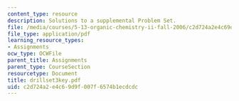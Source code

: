 ```yaml
---
content_type: resource
description: Solutions to a supplemental Problem Set.
file: /media/courses/5-13-organic-chemistry-ii-fall-2006/c2d724a2e4c69d9f007f6574b1ecdcdc_drillset3key.pdf
file_type: application/pdf
learning_resource_types:
- Assignments
ocw_type: OCWFile
parent_title: Assignments
parent_type: CourseSection
resourcetype: Document
title: drillset3key.pdf
uid: c2d724a2-e4c6-9d9f-007f-6574b1ecdcdc
---
```

